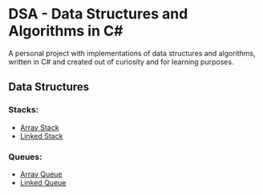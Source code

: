 # DSA - Data Structures and Algorithms in C#

A personal project with implementations of data structures and algorithms, written in C# and created out of curiosity and for learning purposes.

## Data Structures

### Stacks:
* [Array Stack](DSA/DSA.Core/DataStructures/Stacks/ArrayStack.cs)
* [Linked Stack](DSA/DSA.Core/DataStructures/Stacks/LinkedStack.cs)

### Queues:
* [Array Queue](DSA/DSA.Core/DataStructures/Queues/ArrayQueue.cs)
* [Linked Queue](DSA/DSA.Core/DataStructures/Queues/LinkedQueue.cs)